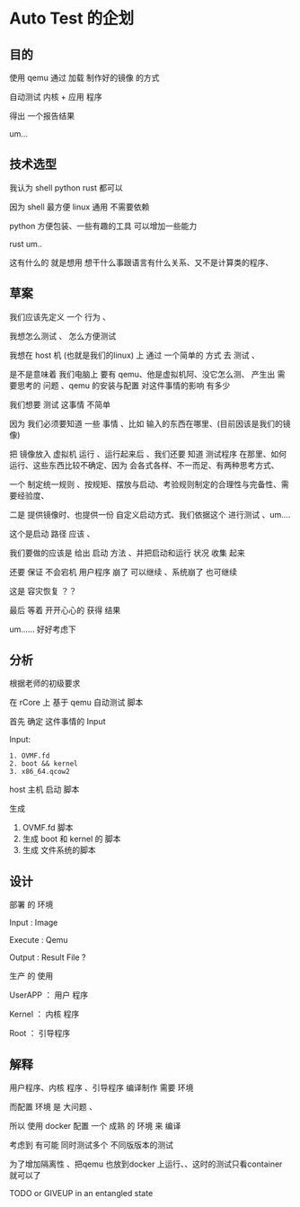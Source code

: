 # Auto Test 的企划

## 目的 

使用 qemu 通过 加载 制作好的镜像 的方式 

自动测试 内核 + 应用 程序 

得出 一个报告结果

um...

## 技术选型 

我认为 shell python rust 都可以 

因为 shell 最方便 linux 通用 不需要依赖

python 方便包装、一些有趣的工具 可以增加一些能力

rust um.. 

这有什么的 就是想用 想干什么事跟语言有什么关系、又不是计算类的程序、

## 草案

我们应该先定义 一个 行为 、

我想怎么测试 、 怎么方便测试 

我想在 host 机 (也就是我们的linux) 上 通过 一个简单的 方式 去 测试 、

是不是意味着 我们电脑上 要有 qemu、他是虚拟机阿、没它怎么测、 产生出 需要思考的 问题 、qemu 的安装与配置 对这件事情的影响 有多少

我们想要 测试 这事情 不简单 

因为 我们必须要知道 一些 事情 、比如 输入的东西在哪里、(目前因该是我们的镜像)

把 镜像放入 虚拟机 运行 、运行起来后 、我们还要 知道 测试程序 在那里、如何运行、这些东西比较不确定、因为 会各式各样、不一而足、有两种思考方式、

一个 制定统一规则 、按规矩、摆放与启动、考验规则制定的合理性与完备性、需要经验度、

二是 提供镜像时、也提供一份 自定义启动方式、我们依据这个 进行测试 、um....

这个是启动 路径 应该 、

我们要做的应该是 给出 启动 方法 、并把启动和运行 状况 收集 起来

还要 保证 不会宕机 用户程序 崩了 可以继续 、系统崩了 也可继续

这是 容灾恢复 ？？ 


最后 等着 开开心心的 获得 结果 

um......    好好考虑下 



## 分析 

根据老师的初级要求 

在 rCore 上 基于 qemu 自动测试 脚本 

首先 确定 这件事情的 Input

Input:

    1. OVMF.fd
    2. boot && kernel 
    3. x86_64.qcow2


host 主机 启动 脚本 

生成   
1. OVMF.fd 脚本
2. 生成 boot 和 kernel 的 脚本
3. 生成 文件系统的脚本


## 设计 

部署 的 环境 

Input : Image

Execute : Qemu

Output : Result File ?

生产 的 使用 

UserAPP ： 用户 程序 

Kernel ： 内核 程序 

Root ： 引导程序


## 解释
用户程序、内核 程序 、引导程序 编译制作 需要 环境 

而配置 环境 是 大问题 、

所以 使用 docker 配置 一个 成熟 的 环境 来 编译 

考虑到 有可能 同时测试多个 不同版版本的测试

为了增加隔离性 、把qemu 也放到docker 上运行、、这时的测试只看container 就可以了


TODO or GIVEUP in an entangled state